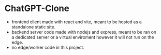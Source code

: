 # ChatGPT-Clone

- frontend client made with react and vite, meant to be hosted as a standalone static site. 
- backend server code made with nodejs and express, meant to be ran on a dedicated server or a virtual enviroment however it will not run on the edge.
- no edge/worker code in this project.
